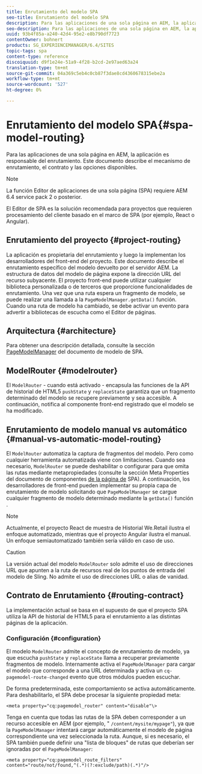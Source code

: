 ```yaml
---
title: Enrutamiento del modelo SPA
seo-title: Enrutamiento del modelo SPA
description: Para las aplicaciones de una sola página en AEM, la aplicación es responsable del enrutamiento. Este documento describe el mecanismo de enrutamiento, el contrato y las opciones disponibles.
seo-description: Para las aplicaciones de una sola página en AEM, la aplicación es responsable del enrutamiento. Este documento describe el mecanismo de enrutamiento, el contrato y las opciones disponibles.
uuid: 93b4f85a-a240-42d4-95e2-e8b790df7723
contentOwner: bohnert
products: SG_EXPERIENCEMANAGER/6.4/SITES
topic-tags: spa
content-type: reference
discoiquuid: d9f1e24e-51a9-4f28-b2cd-2e97aed63a24
translation-type: tm+mt
source-git-commit: 04a369c5eb4c0cb87f3dae8cd4360678315ebe2a
workflow-type: tm+mt
source-wordcount: '527'
ht-degree: 0%

---
```



# Enrutamiento del modelo SPA{#spa-model-routing}

Para las aplicaciones de una sola página en AEM, la aplicación es responsable del enrutamiento. Este documento describe el mecanismo de enrutamiento, el contrato y las opciones disponibles.

>[!NOTE]
>
>La función Editor de aplicaciones de una sola página (SPA) requiere AEM 6.4 service pack 2 o posterior.
>
>El Editor de SPA es la solución recomendada para proyectos que requieren procesamiento del cliente basado en el marco de SPA (por ejemplo, React o Angular).

## Enrutamiento del proyecto {#project-routing}

La aplicación es propietaria del enrutamiento y luego la implementan los desarrolladores del front-end del proyecto. Este documento describe el enrutamiento específico del modelo devuelto por el servidor AEM. La estructura de datos del modelo de página expone la dirección URL del recurso subyacente. El proyecto front-end puede utilizar cualquier biblioteca personalizada o de terceros que proporcione funcionalidades de enrutamiento. Una vez que una ruta espera un fragmento de modelo, se puede realizar una llamada a la `PageModelManager.getData()` función. Cuando una ruta de modelo ha cambiado, se debe activar un evento para advertir a bibliotecas de escucha como el Editor de páginas.

## Arquitectura {#architecture}

Para obtener una descripción detallada, consulte la sección [PageModelManager](/help/sites-developing/spa-blueprint.md#pagemodelmanager) del documento de modelo de SPA.

## ModelRouter {#modelrouter}

El `ModelRouter` - cuando está activado - encapsula las funciones de la API de historial de HTML5 `pushState` y `replaceState` garantiza que un fragmento determinado del modelo se recupere previamente y sea accesible. A continuación, notifica al componente front-end registrado que el modelo se ha modificado.

## Enrutamiento de modelo manual vs automático {#manual-vs-automatic-model-routing}

El `ModelRouter` automatiza la captura de fragmentos del modelo. Pero como cualquier herramienta automatizada viene con limitaciones. Cuando sea necesario, `ModelRouter` se puede deshabilitar o configurar para que omita las rutas mediante metapropiedades (consulte la sección Meta Properties del documento de componentes [de la página de](/help/sites-developing/spa-page-component.md) SPA). A continuación, los desarrolladores de front-end pueden implementar su propia capa de enrutamiento de modelo solicitando que `PageModelManager` se cargue cualquier fragmento de modelo determinado mediante la `getData()` función .

>[!NOTE]
>
>Actualmente, el proyecto React de muestra de Historial We.Retail ilustra el enfoque automatizado, mientras que el proyecto Angular ilustra el manual. Un enfoque semiautomatizado también sería válido en caso de uso.

>[!CAUTION]
>
>La versión actual del modelo `ModelRouter` solo admite el uso de direcciones URL que apunten a la ruta de recursos real de los puntos de entrada del modelo de Sling. No admite el uso de direcciones URL o alias de vanidad.

## Contrato de Enrutamiento {#routing-contract}

La implementación actual se basa en el supuesto de que el proyecto SPA utiliza la API de historial de HTML5 para el enrutamiento a las distintas páginas de la aplicación.

### Configuración {#configuration}

El modelo `ModelRouter` admite el concepto de enrutamiento de modelo, ya que escucha `pushState` y `replaceState` llama a recuperar previamente fragmentos de modelo. Internamente activa el `PageModelManager` para cargar el modelo que corresponde a una URL determinada y activa un `cq-pagemodel-route-changed` evento que otros módulos pueden escuchar.

De forma predeterminada, este comportamiento se activa automáticamente. Para deshabilitarlo, el SPA debe procesar la siguiente propiedad meta:

```
<meta property="cq:pagemodel_router" content="disable"\>
```

Tenga en cuenta que todas las rutas de la SPA deben corresponder a un recurso accesible en AEM (por ejemplo, &quot; `/content/mysite/mypage"`), ya que la `PageModelManager` intentará cargar automáticamente el modelo de página correspondiente una vez seleccionada la ruta. Aunque, si es necesario, el SPA también puede definir una &quot;lista de bloques&quot; de rutas que deberían ser ignoradas por el `PageModelManager`:

```
<meta property="cq:pagemodel_route_filters" content="route/not/found,^(.*)(?:exclude/path)(.*)"/>
```
